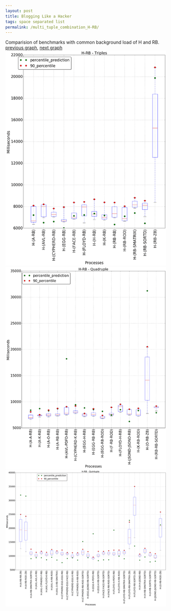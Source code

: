 ```yaml
---
layout: post
title: Blogging Like a Hacker
tags: space separated list
permalink: /multi_tuple_combination_H-RB/
---
```


Comparision of benchmarks with common background load of H and RB.
[previous graph](../multi_tuple_combination_H-PDFD/), [next graph](../multi_tuple_combination_H-ROD/)
![graph figure](./images/triple/H/H-RB_box.png)![graph figure](./images/quadruple/H/H-RB_box.png)![graph figure](./images/quintuple/H/H-RB_box.png)